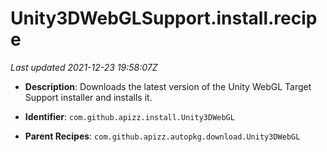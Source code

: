 # Unity3DWebGLSupport.install.recipe

_Last updated 2021-12-23 19:58:07Z_

- **Description**: Downloads the latest version of the Unity WebGL Target Support installer and installs it.

- **Identifier**: `com.github.apizz.install.Unity3DWebGL`

- **Parent Recipes**: `com.github.apizz.autopkg.download.Unity3DWebGL`